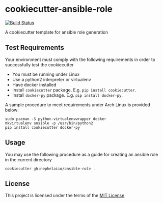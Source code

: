 cookiecutter-ansible-role
=========================
[![Build Status](https://travis-ci.org/nephelaiio/cookiecutter-ansible-role.svg?branch=master)](https://travis-ci.org/nephelaiio/cookiecutter-ansible-role.svg?branch=master)

A cookiecutter template for ansible role generation

Test Requirements
-----------------
Your environment must comply with the following requirements in order to successfully test the cookiecutter
  * You must be running under Linux
  * Use a python2 interpreter or virtualenv
  * Have docker installed
  * Install `cookiecutter` package. E.g. `pip install cookiecutter`.
  * Install `docker-py` package. E.g. `pip install docker-py`.

A sample procedure to meet requirements under Arch Linux is provided below:
```
sudo pacman -S python-virtualenvwrapper docker
mkvirtualenv ansible -p /usr/bin/python2
pip install cookiecutter docker-py
```

Usage
-----
You may use the following procedure as a guide for creating an ansible role in the current directory
```
cookiecutter gh:nephelaiio/ansible-role .
```

License
-------
This project is licensed under the terms of the [MIT License](/LICENSE)
